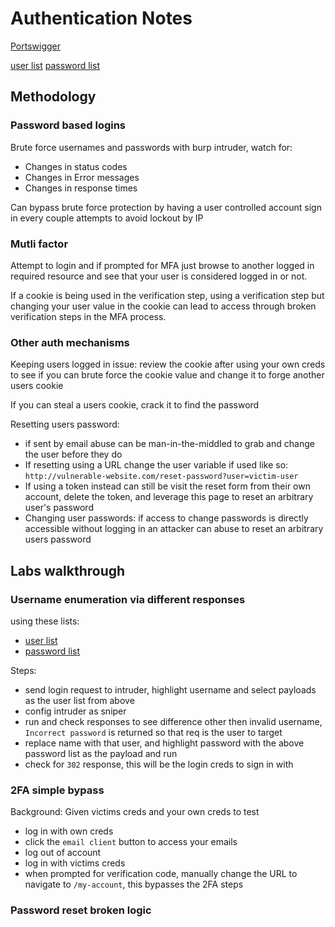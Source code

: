 # Authentication Notes 

[Portswigger](https://portswigger.net/web-security/authentication)

[user list](https://portswigger.net/web-security/authentication/auth-lab-usernames)
[password list](https://portswigger.net/web-security/authentication/auth-lab-passwords)

## Methodology

### Password based logins

Brute force usernames and passwords with burp intruder, watch for:
- Changes in status codes
- Changes in Error messages
- Changes in response times

Can bypass brute force protection by having a user controlled account sign in every couple attempts to avoid lockout by IP

### Mutli factor 

Attempt to login and if prompted for MFA just browse to another logged in required resource and see that your user is considered logged in or not.

If a cookie is being used in the verification step, using a verification step but changing your user value in the cookie can lead to access through broken verification steps in the MFA process.

### Other auth mechanisms

Keeping users logged in issue: review the cookie after using your own creds to see if you can brute force the cookie value and change it to forge another users cookie

If you can steal a users cookie, crack it to find the password

Resetting users password: 
- if sent by email abuse can be man-in-the-middled to grab and change the user before they do
- If resetting using a URL change the user variable if used like so: `http://vulnerable-website.com/reset-password?user=victim-user`
- If using a token instead can still be visit the reset form from their own account, delete the token, and leverage this page to reset an arbitrary user's password
- Changing user passwords: if access to change passwords is directly accessible without logging in an attacker can abuse to reset an arbitrary users password

## Labs walkthrough

### Username enumeration via different responses

using these lists:
- [user list](https://portswigger.net/web-security/authentication/auth-lab-usernames)
- [password list](https://portswigger.net/web-security/authentication/auth-lab-passwords)

Steps:

- send login request to intruder, highlight username and select payloads as the user list from above
- config intruder as sniper
- run and check responses to see difference other then invalid username, `Incorrect password` is returned so that req is the user to target
- replace name with that user, and highlight password with the above password list as the payload and run
- check for `302` response, this will be the login creds to sign in with

### 2FA simple bypass

Background: Given victims creds and your own creds to test

- log in with own creds
- click the `email client` button to access your emails
- log out of account
- log in with victims creds
- when prompted for verification code, manually change the URL to navigate to `/my-account`, this bypasses the 2FA steps

### Password reset broken logic

